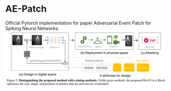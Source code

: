 # AE-Patch
Official Pytorch implementation for paper Adversarial Event Patch for Spiking Neural Networks.
![Figure](https://github.com/weihui1308/HOTCOLDBlock/blob/main/assets/1.png?raw=true)

